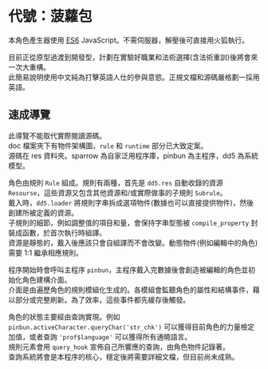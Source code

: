 代號：菠蘿包
============

本角色產生器使用 [ES6](https://leanpub.com/understandinges6/read/) JavaScript。不需伺服器，解壓後可直接用火狐執行。

目前正從原型過渡到開發型，計劃在實驗好職業和法術選擇(含法術重訓)後將會來一次大重構。 <br/>
此簡易說明使用中文純為打擊英語人仕的參與意慾。正規文檔和源碼嚴格劃一採用英語。

速成導覽
--------

此導覽不能取代實際閱讀源碼。 <br/>
doc 檔案夾下有物件架構圖，`rule` 和 `runtime` 部分已大致定案。 <br/>
源碼在 res 資料夾。sparrow 為自家泛用程序庫，pinbun 為主程序，dd5 為系統模型。

角色由規則 `Rule` 組成。規則有兩種，首先是 `dd5.res` 自動收錄的資源 `Resourse`，這些資源又包含其他資源和/或實際做事的子規則 `Subrule`。 <br/>
戴入時，`dd5.loader` 將規則字串拆成選項物件(數據也可以直接提供物件)，然後創建所被定義的資源。 <br/>
子規則的細節，例如調整值的項目和量，會保持字串型態被 `compile_property` 封裝成函數，於首次執行時組譯。 <br/>
資源是靜態的，戴入後應該只會自組譯而不會改變。動態物件(例如編輯中的角色)需要 1:1 繼承相應規則。

程序開始時會呼叫主程序 `pinbun`，主程序戴入完數據後會創造被編輯的角色並初始化角色建構介面。 <br/>
介面是由遍歷角色的規則模組化生成的。各模組會監聽角色的屬性和結構事件，藉以部分或完整刷新。為了效率，這些事件都先緩存後觸發。

角色的狀態主要經由查詢實現。例如 `pinbun.activeCharacter.queryChar('str_chk')` 可以獲得目前角色的力量檢定加值，或者查詢 `'prof$language'` 可以獲得所有通曉語言。 <br/>
規則元素會用 `query_hook` 宣佈自己所響應的查詢，由角色物件記錄著。 <br/>
查詢系統將會是本程序的核心，穩定後將需要詳細文檔，但目前尚未成熟。